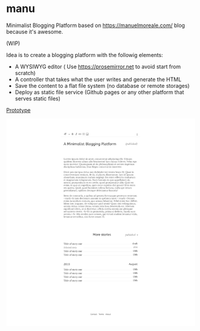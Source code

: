 # manu
Minimalist Blogging Platform based on https://manuelmoreale.com/ blog because it's awesome.


(WIP)

Idea is to create a blogging platform with the followig elements:

- A WYSIWYG editor ( Use https://prosemirror.net to avoid start from scratch)
- A controller that takes what the user writes and generate the HTML
- Save the content to a flat file system (no database or remote storages)
- Deploy as static file service (Github pages or any other platform that serves static files)


[Prototype](https://www.figma.com/proto/3dpkBtXMu7a01QbFbKZOoZ/Blog-Platform?node-id=40%3A131&scaling=min-zoom)


![](manu-editor.png)

